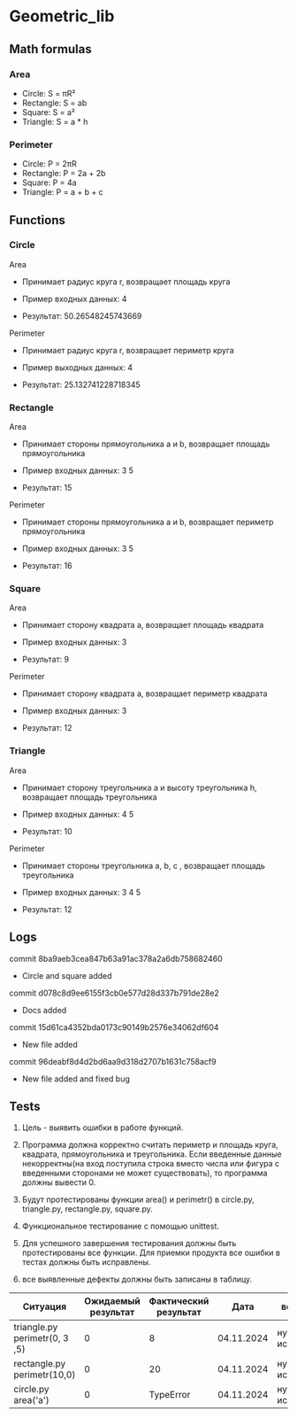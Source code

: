 # Geometric_lib
## Math formulas
### Area
- Circle: S = πR²
- Rectangle: S = ab
- Square: S = a²
- Triangle: S = a * h

### Perimeter
- Circle: P = 2πR
- Rectangle: P = 2a + 2b
- Square: P = 4a
- Triangle: P = a + b + c

## Functions
### Circle

Area

- Принимает радиус круга r, возвращает площадь круга

- Пример входных данных: 4

- Результат: 50.26548245743669

Perimeter

- Принимает радиус круга r, возвращает периметр круга

- Пример выходных данных: 4

- Результат: 25.132741228718345

### Rectangle

Area

- Принимает стороны прямоугольника a и b, возвращает площадь прямоугольника

- Пример входных данных: 3 5

- Результат: 15


Perimeter

- Принимает стороны прямоугольника a и b, возвращает периметр прямоугольника

- Пример входных данных: 3 5

- Результат: 16

### Square
Area

- Принимает сторону квадрата a, возвращает площадь квадрата

- Пример входных данных: 3

- Результат: 9

Perimeter

- Принимает сторону квадрата a, возвращает периметр квадрата

- Пример входных данных: 3

- Результат: 12

### Triangle

Area

- Принимает сторону треугольника a и высоту треугольника h, возвращает площадь треугольника

- Пример входных данных: 4 5

- Результат: 10

Perimeter

- Принимает стороны треугольника a, b, c , возвращает площадь треугольника

- Пример входных данных: 3 4 5

- Результат: 12

## Logs

commit 8ba9aeb3cea847b63a91ac378a2a6db758682460 

- Circle and square added

commit d078c8d9ee6155f3cb0e577d28d337b791de28e2

- Docs added

commit 15d61ca4352bda0173c90149b2576e34062df604

- New file added

commit 96deabf8d4d2bd6aa9d318d2707b1631c758acf9 

- New file added and fixed bug

## Tests

1. Цель - выявить ошибки в работе функций.

2. Программа должна корректно считать периметр и площадь круга, квадрата, прямоугольника и треугольника. Если введенные данные некорректны(на вход поступила строка вместо числа или фигура с введенными сторонами не может существовать), то программа должны вывести 0.

3. Будут протестированы функции area() и perimetr() в circle.py, triangle.py, rectangle.py, square.py.

4. Функциональное тестирование с помощью unittest.

5. Для успешного завершения тестирования должны быть протестированы все функции. Для приемки продукта все ошибки в тестах должны быть исправлены.

6. все выявленные дефекты должны быть записаны в  таблицу.

|Ситуация| Ожидаемый результат | Фактический результат | Дата | вердикт |
| --- | --- | --- | --- | --- |
| triangle.py perimetr(0, 3 ,5) | 0 | 8 | 04.11.2024 | нужно исправить |
| rectangle.py perimetr(10,0) | 0 | 20 | 04.11.2024 | нужно исправить |
| circle.py area('a') | 0 | TypeError | 04.11.2024 | нужно исправить |




